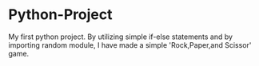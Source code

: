 # Python-Project
My first python project. By utilizing simple if-else statements and by importing random module, I have made a simple 'Rock,Paper,and Scissor' game.
